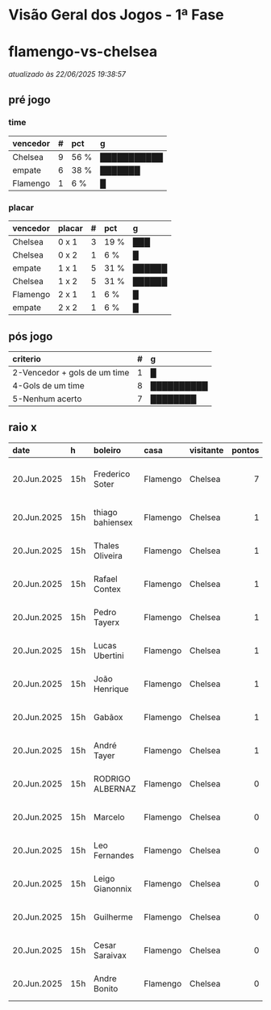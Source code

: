 # Visão Geral dos Jogos - 1ª Fase

# flamengo-vs-chelsea

_atualizado às 22/06/2025 19:38:57_

## pré jogo

### time

| vencedor   |   # | pct   | g           |
|:-----------|----:|:------|:------------|
| Chelsea    |   9 | 56 %  | ███████████ |
| empate     |   6 | 38 %  | ███████     |
| Flamengo   |   1 | 6 %   | █           |

### placar

| vencedor   | placar   |   # | pct   | g      |
|:-----------|:---------|----:|:------|:-------|
| Chelsea    | 0 x 1    |   3 | 19 %  | ███    |
| Chelsea    | 0 x 2    |   1 | 6 %   | █      |
| empate     | 1 x 1    |   5 | 31 %  | ██████ |
| Chelsea    | 1 x 2    |   5 | 31 %  | ██████ |
| Flamengo   | 2 x 1    |   1 | 6 %   | █      |
| empate     | 2 x 2    |   1 | 6 %   | █      |

## pós jogo

| criterio                     |   # | g          |
|:-----------------------------|----:|:-----------|
| 2-Vencedor + gols de um time |   1 | █          |
| 4-Gols de um time            |   8 | ██████████ |
| 5-Nenhum acerto              |   7 | ████████   |

## raio x

| date        | h   | boleiro          | casa     | visitante   |   pontos | criteiro                     | bol_placar   | bol_time   | real_placar   | real_time   |
|:------------|:----|:-----------------|:---------|:------------|---------:|:-----------------------------|:-------------|:-----------|:--------------|:------------|
| 20.Jun.2025 | 15h | Frederico Soter  | Flamengo | Chelsea     |        7 | 2-Vencedor + gols de um time | 2 x 1        | Flamengo   | 3 x 1         | Flamengo    |
| 20.Jun.2025 | 15h | thiago bahiensex | Flamengo | Chelsea     |        1 | 4-Gols de um time            | 0 x 1        | Chelsea    | 3 x 1         | Flamengo    |
| 20.Jun.2025 | 15h | Thales Oliveira  | Flamengo | Chelsea     |        1 | 4-Gols de um time            | 1 x 1        | empate     | 3 x 1         | Flamengo    |
| 20.Jun.2025 | 15h | Rafael Contex    | Flamengo | Chelsea     |        1 | 4-Gols de um time            | 0 x 1        | Chelsea    | 3 x 1         | Flamengo    |
| 20.Jun.2025 | 15h | Pedro Tayerx     | Flamengo | Chelsea     |        1 | 4-Gols de um time            | 1 x 1        | empate     | 3 x 1         | Flamengo    |
| 20.Jun.2025 | 15h | Lucas Ubertini   | Flamengo | Chelsea     |        1 | 4-Gols de um time            | 1 x 1        | empate     | 3 x 1         | Flamengo    |
| 20.Jun.2025 | 15h | João Henrique    | Flamengo | Chelsea     |        1 | 4-Gols de um time            | 1 x 1        | empate     | 3 x 1         | Flamengo    |
| 20.Jun.2025 | 15h | Gabãox           | Flamengo | Chelsea     |        1 | 4-Gols de um time            | 0 x 1        | Chelsea    | 3 x 1         | Flamengo    |
| 20.Jun.2025 | 15h | André Tayer      | Flamengo | Chelsea     |        1 | 4-Gols de um time            | 1 x 1        | empate     | 3 x 1         | Flamengo    |
| 20.Jun.2025 | 15h | RODRIGO ALBERNAZ | Flamengo | Chelsea     |        0 | 5-Nenhum acerto              | 1 x 2        | Chelsea    | 3 x 1         | Flamengo    |
| 20.Jun.2025 | 15h | Marcelo          | Flamengo | Chelsea     |        0 | 5-Nenhum acerto              | 1 x 2        | Chelsea    | 3 x 1         | Flamengo    |
| 20.Jun.2025 | 15h | Leo Fernandes    | Flamengo | Chelsea     |        0 | 5-Nenhum acerto              | 1 x 2        | Chelsea    | 3 x 1         | Flamengo    |
| 20.Jun.2025 | 15h | Leigo Gianonnix  | Flamengo | Chelsea     |        0 | 5-Nenhum acerto              | 0 x 2        | Chelsea    | 3 x 1         | Flamengo    |
| 20.Jun.2025 | 15h | Guilherme        | Flamengo | Chelsea     |        0 | 5-Nenhum acerto              | 1 x 2        | Chelsea    | 3 x 1         | Flamengo    |
| 20.Jun.2025 | 15h | Cesar Saraivax   | Flamengo | Chelsea     |        0 | 5-Nenhum acerto              | 1 x 2        | Chelsea    | 3 x 1         | Flamengo    |
| 20.Jun.2025 | 15h | Andre Bonito     | Flamengo | Chelsea     |        0 | 5-Nenhum acerto              | 2 x 2        | empate     | 3 x 1         | Flamengo    |
